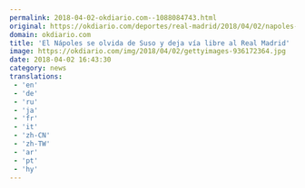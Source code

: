 ```yaml
---
permalink: 2018-04-02-okdiario.com--1088084743.html
original: https://okdiario.com/deportes/real-madrid/2018/04/02/napoles-olvida-suso-deja-via-libre-real-madrid-2054184
domain: okdiario.com
title: 'El Nápoles se olvida de Suso y deja vía libre al Real Madrid'
image: https://okdiario.com/img/2018/04/02/gettyimages-936172364.jpg
date: 2018-04-02 16:43:30
category: news
translations: 
 - 'en'
 - 'de'
 - 'ru'
 - 'ja'
 - 'fr'
 - 'it'
 - 'zh-CN'
 - 'zh-TW'
 - 'ar'
 - 'pt'
 - 'hy'
---
```


